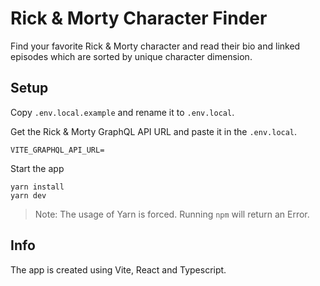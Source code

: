 # Rick & Morty Character Finder
Find your favorite Rick & Morty character and read their bio and linked episodes which are sorted by unique character dimension.

## Setup
Copy `.env.local.example` and rename it to `.env.local`.

Get the Rick & Morty GraphQL API URL and paste it in the `.env.local`.
```
VITE_GRAPHQL_API_URL=
```

Start the app
```
yarn install
yarn dev
```
> Note: The usage of Yarn is forced. Running `npm` will return an Error.

## Info
The app is created using Vite, React and Typescript.
